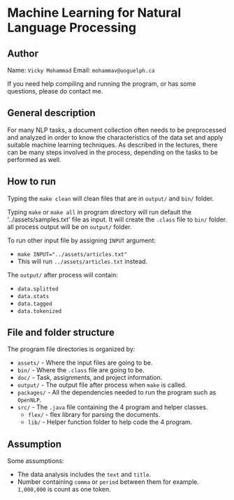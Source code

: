 
# Machine Learning for Natural Language Processing

## Author

Name: `Vicky Mohammad`
Email: `mohammav@uoguelph.ca`

If you need help compiling and running the program, or has some questions, please do contact me.

## General description

For many NLP tasks, a document collection often needs to be preprocessed and analyzed in order to know the characteristics of the data set and apply suitable machine learning techniques. As described in the lectures, there can be many steps involved in the process, depending on the tasks to be performed as well.

## How to run

Typing the `make clean` will clean files that are in `output/` and `bin/` folder.

Typing `make` or `make all` in program directory will 
run default the '../assets/samples.txt' file as input. 
It will create the `.class` file to `bin/` folder.
all process output will be on `output/` folder.

To run other input file by assigning `INPUT` argument:
 * `make INPUT="../assets/articles.txt"`
 * This will run `../assets/articles.txt` instead.

The `output/` after process will contain:
 * `data.splitted`
 * `data.stats`
 * `data.tagged`
 * `data.tokenized`

## File and folder structure

The program file directories is organized by:
 *  `assets/` - Where the input files are going to be.
 *  `bin/` - Where the `.class` file are going to be.
 *  `doc/` - Task, assignments, and project information.
 *  `output/` -  The output file after process when `make` is called.
 *  `packages/` -  All the dependencies needed to run the program such as `OpenNLP`.
 *  `src/` - The `.java` file containing the 4 program and helper classes.
    * `flex/` - flex library for parsing the documents.
    * `lib/` - Helper function folder to help code the 4 program.

## Assumption

Some assumptions:
 * The data analysis includes the `text` and `title`.
 * Number containing `comma` or `period` between them for example. `1,000,000` is count as one token.